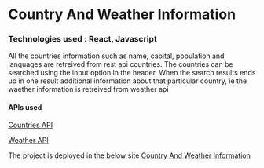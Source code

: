 # Country And Weather Information
### Technologies used : React, Javascript

All the countries information such as name, capital, population and languages are retreived from rest api countries.
The countries can be searched using the input option in the header.
When the search results ends up in one result additional information about that particular country, ie the waether information is retreived from weather api

#### APIs used
[Countries API](https://restcountries.com/v3.1/all)

[Weather API](https://openweathermap.org/current)

The project is deployed in the below site
[Country And Weather Information](https://confident-neumann-82ae0d.netlify.app/)

